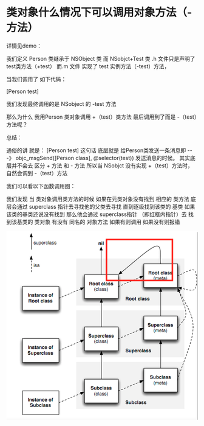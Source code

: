 # 类对象什么情况下可以调用对象方法（-方法）

详情见demo：

我们定义 Person 类继承于 NSObject 类  而 NSobjct+Test  类 .h 文件只是声明了 test类方法（+test） 而.m 文件 实现了 test 实例方法（-test）方法，

当我们调用了 如下代码：

[Person test] 

我们发现最终调用的是 NSobject 的 -test 方法

那么为什么 我用Person 类对象调用 +（test）类方法 最后调用到了而是 -（test）方法呢？

总结：

通俗的讲 就是： [Person test]  这句话 底层就是  给Person类发送一条消息即 ---》  objc_msgSend([Person class], @selector(test))  发送消息的时候。 其实底层并不会去 区分 + 方法 和 - 方法 所以当 NSobjct 没有实现 +（test）方法时，自然会调到  -（test）方法

我们可以看以下函数调用图：

我们发现 当 类对象调用类方法的时候 如果在元类对象没有找到 相应的 类方法 底层会通过 superclass 指针去寻找他的父类去寻找 直到逐级找到该类的 基类  如果该类的基类还说没有找到 那么他会通过 superclass指针 （即红框内指针）去 找到该基类的 类对象 有没有 同名的 对象方法 如果有则调用  如果没有则报错 

![](./p1.png)

